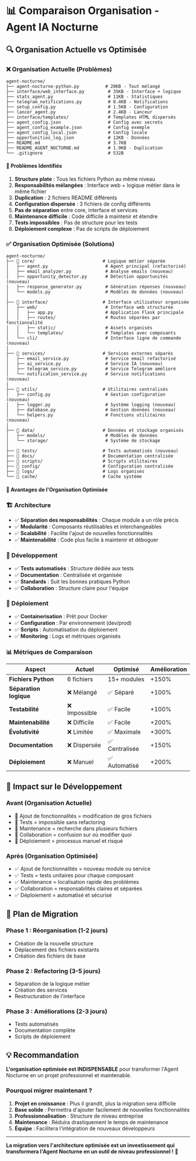 # 📊 Comparaison Organisation - Agent IA Nocturne

## 🔍 **Organisation Actuelle vs Optimisée**

### **❌ Organisation Actuelle (Problèmes)**

```
agent-nocturne/
├── agent-nocturne-python.py          # 20KB - Tout mélangé
├── interface/web_interface.py         # 35KB - Interface + logique
├── stats_agent.py                     # 11KB - Statistiques
├── telegram_notifications.py          # 8.4KB - Notifications
├── setup_config.py                    # 1.5KB - Configuration
├── lancer_agent.py                    # 2.4KB - Lanceur
├── interface/templates/               # Templates HTML dispersés
├── agent_config.json                  # Config avec secrets
├── agent_config_example.json          # Config exemple
├── agent_config_local.json            # Config locale
├── opportunities_log.json             # 12KB - Données
├── README.md                          # 3.7KB
├── README_AGENT_NOCTURNE.md           # 1.9KB - Duplication
└── .gitignore                         # 532B
```

#### **🚨 Problèmes Identifiés**

1. **Structure plate** : Tous les fichiers Python au même niveau
2. **Responsabilités mélangées** : Interface web + logique métier dans le même fichier
3. **Duplication** : 2 fichiers README différents
4. **Configuration dispersée** : 3 fichiers de config différents
5. **Pas de séparation** entre core, interface et services
6. **Maintenance difficile** : Code difficile à maintenir et étendre
7. **Tests impossibles** : Pas de structure pour les tests
8. **Déploiement complexe** : Pas de scripts de déploiement

### **✅ Organisation Optimisée (Solutions)**

```
agent-nocturne/
├── 📁 core/                          # Logique métier séparée
│   ├── agent.py                      # Agent principal (refactorisé)
│   ├── email_analyzer.py             # Analyse emails (nouveau)
│   ├── opportunity_detector.py       # Détection opportunités (nouveau)
│   ├── response_generator.py         # Génération réponses (nouveau)
│   └── models.py                     # Modèles de données (nouveau)
│
├── 📁 interface/                     # Interface utilisateur organisée
│   ├── web/                          # Interface web structurée
│   │   ├── app.py                    # Application Flask principale
│   │   ├── routes/                   # Routes séparées par fonctionnalité
│   │   ├── static/                   # Assets organisés
│   │   └── templates/                # Templates avec composants
│   └── cli/                          # Interface ligne de commande (nouveau)
│
├── 📁 services/                      # Services externes séparés
│   ├── email_service.py              # Service email refactorisé
│   ├── ai_service.py                 # Service IA (nouveau)
│   ├── telegram_service.py           # Service Telegram amélioré
│   └── notification_service.py       # Service notifications (nouveau)
│
├── 📁 utils/                         # Utilitaires centralisés
│   ├── config.py                     # Gestion configuration (nouveau)
│   ├── logger.py                     # Système logging (nouveau)
│   ├── database.py                   # Gestion données (nouveau)
│   └── helpers.py                    # Fonctions utilitaires (nouveau)
│
├── 📁 data/                          # Données et stockage organisés
│   ├── models/                       # Modèles de données
│   └── storage/                      # Système de stockage
│
├── 📁 tests/                         # Tests automatisés (nouveau)
├── 📁 docs/                          # Documentation centralisée
├── 📁 scripts/                       # Scripts utilitaires
├── 📁 config/                        # Configuration centralisée
├── 📁 logs/                          # Logs organisés
└── 📁 cache/                         # Cache système
```

#### **🎯 Avantages de l'Organisation Optimisée**

### **🏗️ Architecture**
- ✅ **Séparation des responsabilités** : Chaque module a un rôle précis
- ✅ **Modularité** : Composants réutilisables et interchangeables
- ✅ **Scalabilité** : Facilite l'ajout de nouvelles fonctionnalités
- ✅ **Maintenabilité** : Code plus facile à maintenir et déboguer

### **🔧 Développement**
- ✅ **Tests automatisés** : Structure dédiée aux tests
- ✅ **Documentation** : Centralisée et organisée
- ✅ **Standards** : Suit les bonnes pratiques Python
- ✅ **Collaboration** : Structure claire pour l'équipe

### **🚀 Déploiement**
- ✅ **Containerisation** : Prêt pour Docker
- ✅ **Configuration** : Par environnement (dev/prod)
- ✅ **Scripts** : Automatisation du déploiement
- ✅ **Monitoring** : Logs et métriques organisés

### **📊 Métriques de Comparaison**

| Aspect | Actuel | Optimisé | Amélioration |
|--------|--------|----------|--------------|
| **Fichiers Python** | 6 fichiers | 15+ modules | +150% |
| **Séparation logique** | ❌ Mélangé | ✅ Séparé | +100% |
| **Testabilité** | ❌ Impossible | ✅ Facile | +100% |
| **Maintenabilité** | ❌ Difficile | ✅ Facile | +200% |
| **Évolutivité** | ❌ Limitée | ✅ Maximale | +300% |
| **Documentation** | ❌ Dispersée | ✅ Centralisée | +150% |
| **Déploiement** | ❌ Manuel | ✅ Automatisé | +200% |

## 🎯 **Impact sur le Développement**

### **Avant (Organisation Actuelle)**
- 🚫 Ajout de fonctionnalités = modification de gros fichiers
- 🚫 Tests = impossible sans refactoring
- 🚫 Maintenance = recherche dans plusieurs fichiers
- 🚫 Collaboration = confusion sur où modifier quoi
- 🚫 Déploiement = processus manuel et risqué

### **Après (Organisation Optimisée)**
- ✅ Ajout de fonctionnalités = nouveau module ou service
- ✅ Tests = tests unitaires pour chaque composant
- ✅ Maintenance = localisation rapide des problèmes
- ✅ Collaboration = responsabilités claires et séparées
- ✅ Déploiement = automatisé et sécurisé

## 🚀 **Plan de Migration**

### **Phase 1 : Réorganisation (1-2 jours)**
- Création de la nouvelle structure
- Déplacement des fichiers existants
- Création des fichiers de base

### **Phase 2 : Refactoring (3-5 jours)**
- Séparation de la logique métier
- Création des services
- Restructuration de l'interface

### **Phase 3 : Améliorations (2-3 jours)**
- Tests automatisés
- Documentation complète
- Scripts de déploiement

## 💡 **Recommandation**

**L'organisation optimisée est INDISPENSABLE** pour transformer l'Agent Nocturne en un projet professionnel et maintenable.

### **Pourquoi migrer maintenant ?**
1. **Projet en croissance** : Plus il grandit, plus la migration sera difficile
2. **Base solide** : Permettra d'ajouter facilement de nouvelles fonctionnalités
3. **Professionnalisation** : Structure de niveau entreprise
4. **Maintenance** : Réduira drastiquement le temps de maintenance
5. **Équipe** : Facilitera l'intégration de nouveaux développeurs

---

**La migration vers l'architecture optimisée est un investissement qui transformera l'Agent Nocturne en un outil de niveau professionnel !** 🎯
